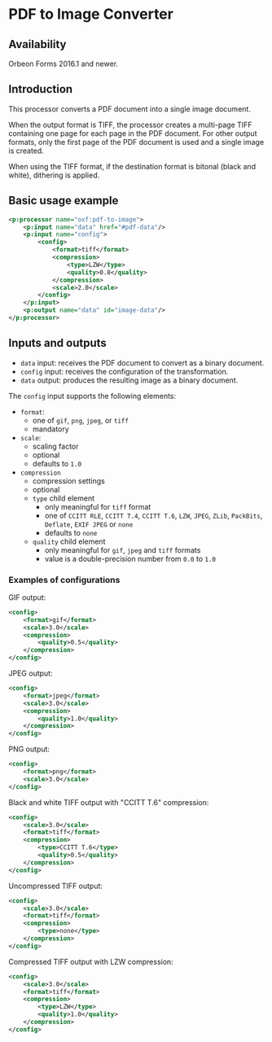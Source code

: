 # PDF to Image Converter



## Availability

Orbeon Forms 2016.1 and newer.

## Introduction

This processor converts a PDF document into a single image document.

When the output format is TIFF, the processor creates a multi-page TIFF containing one page for each page in the PDF
document. For other output formats, only the first page of the PDF document is used and a single image is created.

When using the TIFF format, if the destination format is bitonal (black and white), dithering is applied.

## Basic usage example

```xml
<p:processor name="oxf:pdf-to-image">
    <p:input name="data" href="#pdf-data"/>
    <p:input name="config">
        <config>
            <format>tiff</format>
            <compression>
                <type>LZW</type>
                <quality>0.8</quality>
            </compression>
            <scale>2.0</scale>
        </config>
    </p:input>
    <p:output name="data" id="image-data"/>
</p:processor>

```

## Inputs and outputs

- `data` input: receives the PDF document to convert as a binary document.
- `config` input: receives the configuration of the transformation.
- `data` output: produces the resulting image as a binary document.

The `config` input supports the following elements:

- `format`:
    - one of `gif`, `png`, `jpeg`, or `tiff`
    - mandatory
- `scale`:
    - scaling factor
    - optional
    - defaults to `1.0`
- `compression`
    - compression settings
    - optional
    - `type` child element
        - only meaningful for `tiff` format
        - one of `CCITT RLE`, `CCITT T.4`, `CCITT T.6`, `LZW`, `JPEG`, `ZLib`, `PackBits`, `Deflate`, `EXIF JPEG` or `none`
        - defaults to `none`
    - `quality` child element
        - only meaningful for `gif`, `jpeg` and `tiff` formats
        - value is a double-precision number from `0.0` to `1.0`

### Examples of configurations


GIF output:

```xml
<config>
    <format>gif</format>
    <scale>3.0</scale>
    <compression>
        <quality>0.5</quality>
    </compression>
</config>
```

JPEG output:

```xml
<config>
    <format>jpeg</format>
    <scale>3.0</scale>
    <compression>
        <quality>1.0</quality>
    </compression>
</config>
```

PNG output:

```xml
<config>
    <format>png</format>
    <scale>3.0</scale>
</config>
```

Black and white TIFF output with "CCITT T.6" compression:

```xml
<config>
    <scale>3.0</scale>
    <format>tiff</format>
    <compression>
        <type>CCITT T.6</type>
        <quality>0.5</quality>
    </compression>
</config>
```

Uncompressed TIFF output:

```xml
<config>
    <scale>3.0</scale>
    <format>tiff</format>
    <compression>
        <type>none</type>
    </compression>
</config>
```

Compressed TIFF output with LZW compression:

```xml
<config>
    <scale>3.0</scale>
    <format>tiff</format>
    <compression>
        <type>LZW</type>
        <quality>1.0</quality>
    </compression>
</config>
```
